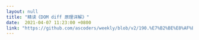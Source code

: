 ```yaml
---
layout: null
title: "精读《DOM diff 原理详解》"
date:  2021-04-07 11:23:00 +0800
link: "https://github.com/ascoders/weekly/blob/v2/190.%E7%B2%BE%E8%AF%BB%E3%80%8ADOM%20diff%20%E5%8E%9F%E7%90%86%E8%AF%A6%E8%A7%A3%E3%80%8B.md"
---
```

